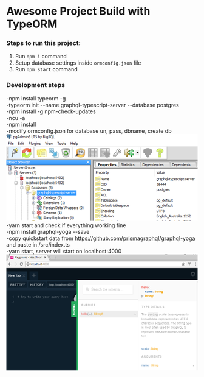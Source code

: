 # Awesome Project Build with TypeORM
        

### Steps to run this project:
1. Run `npm i` command
2. Setup database settings inside `ormconfig.json` file
3. Run `npm start` command

### Development steps
-npm install typeorm -g  
-typeorm init --name graphql-typescript-server --database postgres  
-npm install -g npm-check-updates  
-ncu -a  
-npm install  
-modify ormconfig.json for database un, pass, dbname, create db  
![enter image description here](https://github.com/manojkmishra/graphql-typescript-server/blob/master/screenshots/dbcreate.PNG)   
-yarn start and check if everything working fine  
-npm install graphql-yoga --save  
-copy quickstart data from https://github.com/prismagraphql/graphql-yoga and paste in /src/index.ts  
-yarn start, server will start on localhost:4000  
![enter image description here](https://github.com/manojkmishra/graphql-typescript-server/blob/master/screenshots/runserver.PNG)  


